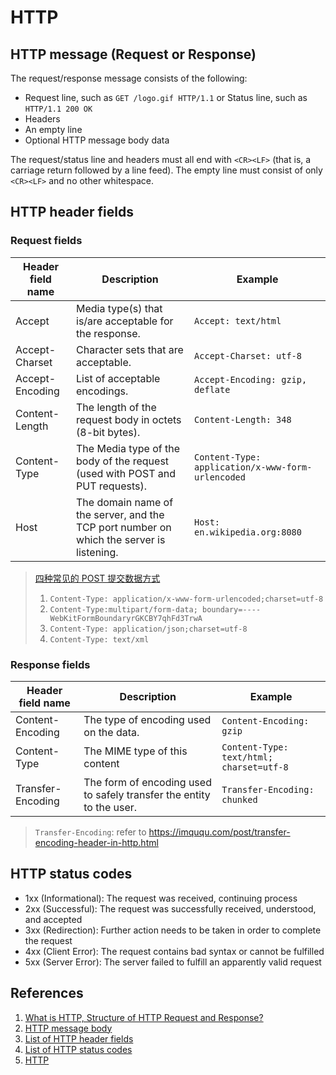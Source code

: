 # HTTP

## HTTP message (Request or Response)

The request/response message consists of the following:

- Request line, such as `GET /logo.gif HTTP/1.1` or Status line, such as `HTTP/1.1 200 OK`
- Headers
- An empty line
- Optional HTTP message body data

The request/status line and headers must all end with `<CR><LF>` (that is, a carriage return followed by a line feed). The empty line must consist of only `<CR><LF>` and no other whitespace.

## HTTP header fields

### Request fields

| Header field name | Description | Example |
| --- | --- | --- |
| Accept | Media type(s) that is/are acceptable for the response. | `Accept: text/html` |
| Accept-Charset | Character sets that are acceptable. | `Accept-Charset: utf-8` |
| Accept-Encoding |	List of acceptable encodings. |	`Accept-Encoding: gzip, deflate` |
| Content-Length | The length of the request body in octets (8-bit bytes). | `Content-Length: 348` |
| Content-Type | The Media type of the body of the request (used with POST and PUT requests). | `Content-Type: application/x-www-form-urlencoded` |
| Host | The domain name of the server, and the TCP port number on which the server is listening. | `Host: en.wikipedia.org:8080` |

> [四种常见的 POST 提交数据方式](https://imququ.com/post/four-ways-to-post-data-in-http.html)
> 
> 1. `Content-Type: application/x-www-form-urlencoded;charset=utf-8`
> 2. `Content-Type:multipart/form-data; boundary=----WebKitFormBoundaryrGKCBY7qhFd3TrwA`
> 3. `Content-Type: application/json;charset=utf-8`
> 4. `Content-Type: text/xml`

### Response fields

| Header field name | Description | Example |
| --- | --- | --- |
| Content-Encoding | The type of encoding used on the data. |	`Content-Encoding: gzip` |
| Content-Type | The MIME type of this content | `Content-Type: text/html; charset=utf-8` |
| Transfer-Encoding | The form of encoding used to safely transfer the entity to the user. | `Transfer-Encoding: chunked` |

> `Transfer-Encoding`: refer to https://imququ.com/post/transfer-encoding-header-in-http.html

## HTTP status codes

- 1xx (Informational): The request was received, continuing process
- 2xx (Successful): The request was successfully received, understood, and accepted
- 3xx (Redirection): Further action needs to be taken in order to complete the request
- 4xx (Client Error): The request contains bad syntax or cannot be fulfilled
- 5xx (Server Error): The server failed to fulfill an apparently valid request

## References

1. [What is HTTP, Structure of HTTP Request and Response?](https://www.webnots.com/what-is-http/)
2. [HTTP message body](https://en.wikipedia.org/wiki/HTTP_message_body)
3. [List of HTTP header fields](https://en.wikipedia.org/wiki/List_of_HTTP_header_fields)
4. [List of HTTP status codes](https://en.wikipedia.org/wiki/List_of_HTTP_status_codes)
5. [HTTP](https://developer.mozilla.org/zh-CN/docs/Web/HTTP)
